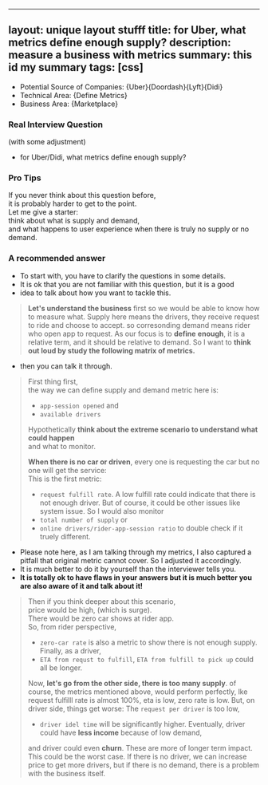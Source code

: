 ---
layout: unique layout stufff
title: for Uber, what metrics define enough supply?
description: measure a business with metrics
summary: this id my summary
tags: [css]
-----------


* Potential Source of Companies: {Uber}{Doordash}{Lyft}{Didi}
* Technical Area: {Define Metrics}
* Business Area: {Marketplace}
### Real Interview Question
(with some adjustment)

* for Uber/Didi, what metrics define enough supply?

### Pro Tips

 If you never think about this question before,  
 it is probably harder to get to the point.  
 Let me give a starter:  
 think about what is supply and demand,  
 and what happens to user experience when there is truly no supply or no demand.

###  A recommended answer

* To start with, you have to clarify the questions in some details.
* It is ok that you are not familiar with this question, but it is a good
* idea to talk about how you want to tackle this.

> **Let's understand the business**
> first so we would be able to know how to measure what.
> Supply here means the drivers,
> they receive request to ride and choose to accept.
> so corresonding demand means rider who open app to request.
> As our focus is to **define** **enough**,
> it is a relative term, and it should be relative to demand.
> So I want to **think out loud by study the following matrix of metrics.**

* then you can talk it through.

> First thing first,  
> the way we can define supply and demand metric here is:
> * `app-session opened` and
> * `available drivers`
>
> Hypothetically **think about the extreme scenario to understand what could happen**  
> and what to monitor.
>
> **When there is no car or driven**, every one is requesting the car but no one will get the service:  
> This is the first metric:
> * `request fulfill rate`.
> A low fulfill rate could indicate that there is not enough driver.
> But of course, it could be other issues like system issue.
> So I would also monitor
> * `total number of supply` or
> * `online drivers/rider-app-session ratio`
> to double check if it truely different.

* Please note here, as I am talking through my metrics, I also captured a pitfall that original metric cannot cover. So I adjusted it accordingly.
* It is much better to do it by yourself than the interviewer tells you.
* **It is totally ok to have flaws in your answers but it is much better you are also aware of it and talk about it!**

> Then if you think deeper about this scenario,  
> price would be high, (which is surge).  
> There would be zero car shows at rider app.  
> So, from rider perspective,
> * `zero-car rate` is also a metric to show there is not enough supply.  
> Finally, as a driver,
> * `ETA from requst to fulfill`, `ETA from fulfill to pick up` could all be longer.
>
> Now, **let's go from the other side, there is too many supply**.
> of course, the metrics mentioned above, would perform perfectly,
> lke request fulfilll rate is almost 100%, eta is low, zero rate is low.
> But, on driver side, things get worse:
> The `request per driver` is too low,
> * `driver idel time` will be significantly higher.
> Eventually, driver could have **less income** because of low demand,
>
> and driver could even **churn**.
> These are more of longer term impact. This could be the worst case.
> If there is no driver, we can increase price to get more drivers,
> but if there is no demand, there is a problem with the business itself.

